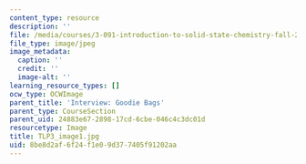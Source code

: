 ```yaml
---
content_type: resource
description: ''
file: /media/courses/3-091-introduction-to-solid-state-chemistry-fall-2018/8be8d2af6f24f1e09d377405f91202aa_TLP3_image1.jpg
file_type: image/jpeg
image_metadata:
  caption: ''
  credit: ''
  image-alt: ''
learning_resource_types: []
ocw_type: OCWImage
parent_title: 'Interview: Goodie Bags'
parent_type: CourseSection
parent_uid: 24883e67-2898-17cd-6cbe-046c4c3dc01d
resourcetype: Image
title: TLP3_image1.jpg
uid: 8be8d2af-6f24-f1e0-9d37-7405f91202aa
---
```

